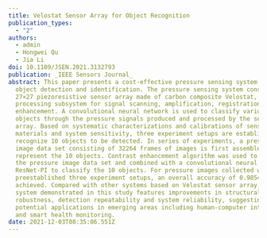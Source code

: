 ```yaml
---
title: Velostat Sensor Array for Object Recognition
publication_types:
  - "2"
authors:
  - admin
  - Hongwei Qu
  - Jia Li
doi: 10.1109/JSEN.2021.3132793
publication: _IEEE Sensors Journal_
abstract: This paper presents a cost-effective pressure sensing system for
  object detection and identification. The pressure sensing system consists of a
  27×27 piezoresistive sensor array made of carbon composite Velostat, a signal
  processing subsystem for signal scanning, amplification, registration, and
  enhancement. A convolutional neural network is used to classify various
  objects through the pressure signals produced and processed by the sensing
  array. Based on systematic characterizations and calibrations of sensing
  materials and system sensitivity, three experiment setups are established to
  recognize 10 objects to be detected. In series of experiments, a pressure
  image data set consisting of 32264 frames of images is first assembled to
  represent the 10 objects. Contrast enhancement algorithm was used to process
  the pressure image data set and combined with a convolutional neural network
  ResNet-PI to classify the 10 objects. For pressure images collected with the
  preestablished three experiment setups, an overall accuracy of 0.9854 is
  achieved. Compared with other systems based on Velostat sensor array, the
  system demonstrated in this study features improvements in structural
  robustness, detection repeatability and system reliability, suggesting its
  potential applications in emerging areas including human-computer interaction
  and smart health monitoring.
date: 2021-12-03T08:35:06.551Z
---
```

